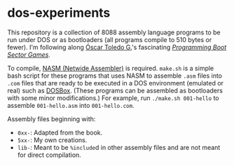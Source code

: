 # dos-experiments

This repository is a collection of 8088 assembly language programs to be run under DOS or as bootloaders (all programs compile to 510 bytes or fewer). I'm following along [Óscar Toledo G.](https://nanochess.org/)'s fascinating [*Programming Boot Sector Games*](http://www.lulu.com/shop/oscar-toledo-gutierrez/programming-boot-sector-games/paperback/product-24188564.html).

To compile, [NASM (Netwide Assembler)](https://www.nasm.us/) is required. `make.sh` is a simple bash script for these programs that uses NASM to assemble `.asm` files into `.com` files that are ready to be executed in a DOS environment (emulated or real) such as [DOSBox](https://www.dosbox.com/). (These programs can be assembled as bootloaders with some minor modifications.) For example, run `./make.sh 001-hello` to assemble `001-hello.asm` into `001-hello.com`.

Assembly files beginning with:

* `0xx-`: Adapted from the book.
* `5xx-`: My own creations.
* `lib-`: Meant to be `%include`d in other assembly files and are not meant for direct compilation.
